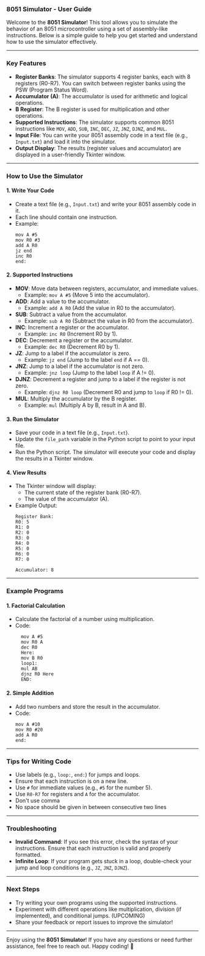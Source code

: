 ### 8051 Simulator - User Guide

Welcome to the **8051 Simulator**! This tool allows you to simulate the behavior of an 8051 microcontroller using a set of assembly-like instructions. Below is a simple guide to help you get started and understand how to use the simulator effectively.

---

### **Key Features**
- **Register Banks**: The simulator supports 4 register banks, each with 8 registers (R0-R7). You can switch between register banks using the PSW (Program Status Word).
- **Accumulator (A)**: The accumulator is used for arithmetic and logical operations.
- **B Register**: The B register is used for multiplication and other operations.
- **Supported Instructions**: The simulator supports common 8051 instructions like `MOV`, `ADD`, `SUB`, `INC`, `DEC`, `JZ`, `JNZ`, `DJNZ`, and `MUL`.
- **Input File**: You can write your 8051 assembly code in a text file (e.g., `Input.txt`) and load it into the simulator.
- **Output Display**: The results (register values and accumulator) are displayed in a user-friendly Tkinter window.

---

### **How to Use the Simulator**

#### 1. **Write Your Code**
   - Create a text file (e.g., `Input.txt`) and write your 8051 assembly code in it.
   - Each line should contain one instruction.
   - Example:
     ```
     mov A #5
     mov R0 #3
     add A R0
     jz end
     inc R0
     end:
     ```

#### 2. **Supported Instructions**
   - **MOV**: Move data between registers, accumulator, and immediate values.
     - Example: `mov A #5` (Move 5 into the accumulator).
   - **ADD**: Add a value to the accumulator.
     - Example: `add A R0` (Add the value in R0 to the accumulator).
   - **SUB**: Subtract a value from the accumulator.
     - Example: `sub A R0` (Subtract the value in R0 from the accumulator).
   - **INC**: Increment a register or the accumulator.
     - Example: `inc R0` (Increment R0 by 1).
   - **DEC**: Decrement a register or the accumulator.
     - Example: `dec R0` (Decrement R0 by 1).
   - **JZ**: Jump to a label if the accumulator is zero.
     - Example: `jz end` (Jump to the label `end` if A == 0).
   - **JNZ**: Jump to a label if the accumulator is not zero.
     - Example: `jnz loop` (Jump to the label `loop` if A != 0).
   - **DJNZ**: Decrement a register and jump to a label if the register is not zero.
     - Example: `djnz R0 loop` (Decrement R0 and jump to `loop` if R0 != 0).
   - **MUL**: Multiply the accumulator by the B register.
     - Example: `mul` (Multiply A by B, result in A and B).

#### 3. **Run the Simulator**
   - Save your code in a text file (e.g., `Input.txt`).
   - Update the `file_path` variable in the Python script to point to your input file.
   - Run the Python script. The simulator will execute your code and display the results in a Tkinter window.

#### 4. **View Results**
   - The Tkinter window will display:
     - The current state of the register bank (R0-R7).
     - The value of the accumulator (A).
   - Example Output:
     ```
     Register Bank:
     R0: 5
     R1: 0
     R2: 0
     R3: 0
     R4: 0
     R5: 0
     R6: 0
     R7: 0

     Accumulator: 8
     ```

---

### **Example Programs**

#### 1. **Factorial Calculation**
   - Calculate the factorial of a number using multiplication.
   - Code:
     ```
       mov A #5
       mov R0 A
       dec R0
       Here:
       mov B R0
       loop1:
       mul AB
       djnz R0 Here
       END:
       ```

#### 2. **Simple Addition**
   - Add two numbers and store the result in the accumulator.
   - Code:
     ```
     mov A #10
     mov R0 #20
     add A R0
     end:
     ```

---

### **Tips for Writing Code**
- Use labels (e.g., `loop:`, `end:`) for jumps and loops.
- Ensure that each instruction is on a new line.
- Use `#` for immediate values (e.g., `#5` for the number 5).
- Use `R0-R7` for registers and `A` for the accumulator.
- Don't use comma
- No space should be given in between consecutive two lines

---

### **Troubleshooting**
- **Invalid Command**: If you see this error, check the syntax of your instructions. Ensure that each instruction is valid and properly formatted.
- **Infinite Loop**: If your program gets stuck in a loop, double-check your jump and loop conditions (e.g., `JZ`, `JNZ`, `DJNZ`).

---

### **Next Steps**
- Try writing your own programs using the supported instructions.
- Experiment with different operations like multiplication, division (if implemented), and conditional jumps. (UPCOMING)
- Share your feedback or report issues to improve the simulator!

---

Enjoy using the **8051 Simulator**! If you have any questions or need further assistance, feel free to reach out. Happy coding! 🚀
